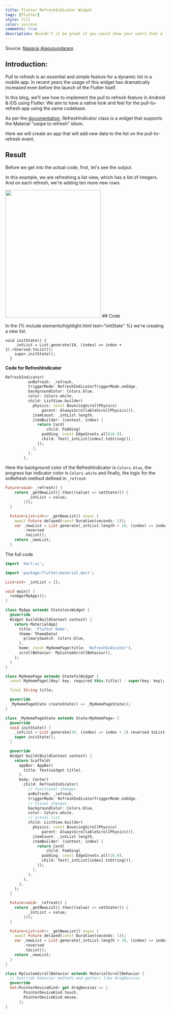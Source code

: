 ```yaml
---
title: Flutter RefreshIndicator Widget
tags: [Flutter]
style: fill
color: success
comments: true
description: Wouldn't it be great if you could show your users that a list is refreshing? With RefreshIndicator you can! Learn how to set up the widget and customize the refresh icon.
---
```


Source: [Nagaraj Alagusundaram](https://www.nagaraj.com.au)

## Introduction:

Pull to refresh is an essential and simple feature for a dynamic list in a mobile app. In recent years the usage of this widget has dramatically increased even before the launch of the Flutter itself. 

In this blog, we'll see how to implement the pull to refresh feature in Android & iOS using Flutter. We aim to have a native look and feel for the pull-to-refresh app using the same codebase.

As per the [documentation](https://api.flutter.dev/flutter/material/RefreshIndicator-class.html), RefreshIndicator class is a widget that supports the Material "swipe to refresh" idiom.

Here we will create an app that will add new data to the list on the pull-to-refresh event.

## Result

Before we get into the actual code, first, let's see the output.

In this example, we are refreshing a list view, which has a list of integers. And on each refresh, we're adding ten more new rows.


<img src="https://github.com/NaagAlgates/NaagAlgates.github.io/blob/0761016b8142b927c2eef549d920a243a3f83144/assets/img/posts/flutter-refreshindicator-widget/134681171-c5c730a8-c5fb-4610-9465-8cb772bebcb2.gif?raw=true" width="300" height="400">
## Code

In the {% include elements/highlight.html text="initState" %} we're creating a new list.

```
void initState() {
    _intList = List.generate(10, (index) => index + 1).reversed.toList();
    super.initState();
  }
```

**Code for RefreshIndicator**

```dart
RefreshIndicator(
          onRefresh: _refresh,
          triggerMode: RefreshIndicatorTriggerMode.onEdge,
          backgroundColor: Colors.blue,
          color: Colors.white,
          child: ListView.builder(
            physics: const BouncingScrollPhysics(
                parent: AlwaysScrollableScrollPhysics()),
            itemCount: _intList.length,
            itemBuilder: (context, index) {
              return Card(
                  child: Padding(
                padding: const EdgeInsets.all(16.0),
                child: Text(_intList[index].toString()),
              ));
            },
          ),
        ),
```

Here the background color of the RefreshIndicator is ```Colors.blue```, the progress bar indicator color is ```Colors.white``` and finally, the logic for the onRefresh method defined in ```_refresh```

```dart
Future<void> _refresh() {
    return _getNewList().then((value) => setState(() {
          _intList = value;
        }));
  }

  Future<List<int>> _getNewList() async {
    await Future.delayed(const Duration(seconds: 1));
    var _newList = List.generate(_intList.length + 10, (index) => index + 1)
        .reversed
        .toList();
    return _newList;
  }
```

The full code

```dart
import 'dart:ui';

import 'package:flutter/material.dart';

List<int> _intList = [];

void main() {
  runApp(MyApp());
}

class MyApp extends StatelessWidget {
  @override
  Widget build(BuildContext context) {
    return MaterialApp(
      title: 'Flutter Demo',
      theme: ThemeData(
        primarySwatch: Colors.blue,
      ),
      home: const MyHomePage(title: 'RefreshIndicator'),
      scrollBehavior: MyCustomScrollBehavior(),
    );
  }
}

class MyHomePage extends StatefulWidget {
  const MyHomePage({Key? key, required this.title}) : super(key: key);

  final String title;

  @override
  _MyHomePageState createState() => _MyHomePageState();
}

class _MyHomePageState extends State<MyHomePage> {
  @override
  void initState() {
    _intList = List.generate(10, (index) => index + 1).reversed.toList();
    super.initState();
  }

  @override
  Widget build(BuildContext context) {
    return Scaffold(
      appBar: AppBar(
        title: Text(widget.title),
      ),
      body: Center(
        child: RefreshIndicator(
          // functional changes
          onRefresh: _refresh,
          triggerMode: RefreshIndicatorTriggerMode.onEdge,
          // Visual changes
          backgroundColor: Colors.blue,
          color: Colors.white,
          // actual list
          child: ListView.builder(
            physics: const BouncingScrollPhysics(
                parent: AlwaysScrollableScrollPhysics()),
            itemCount: _intList.length,
            itemBuilder: (context, index) {
              return Card(
                  child: Padding(
                padding: const EdgeInsets.all(16.0),
                child: Text(_intList[index].toString()),
              ));
            },
          ),
        ),
      ),
    );
  }

  Future<void> _refresh() {
    return _getNewList().then((value) => setState(() {
          _intList = value;
        }));
  }

  Future<List<int>> _getNewList() async {
    await Future.delayed(const Duration(seconds: 1));
    var _newList = List.generate(_intList.length + 10, (index) => index + 1)
        .reversed
        .toList();
    return _newList;
  }
}

class MyCustomScrollBehavior extends MaterialScrollBehavior {
  // Override behavior methods and getters like dragDevices
  @override
  Set<PointerDeviceKind> get dragDevices => {
        PointerDeviceKind.touch,
        PointerDeviceKind.mouse,
      };
}
```